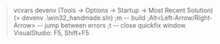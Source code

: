 > vcvars
> devenv (Tools -> Options -> Startup -> Most Recent Solution) (> devenv .\win32_handmade.sln)
;m<Space> -- build
;Alt<Left-Arrow/Right-Arrow> -- jump between errors
;t<Space> -- close quickfix window
VisualStudio: F5, Shift+F5
